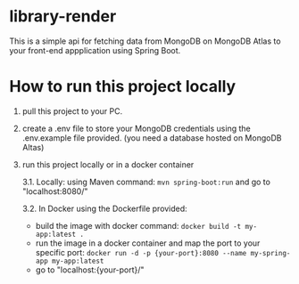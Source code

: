 # library-render
This is a simple api for fetching data from MongoDB on MongoDB Atlas to your front-end appplication using Spring Boot.

# How to run this project locally
1. pull this project to your PC.
2. create a .env file to store your MongoDB credentials using the .env.example file provided. (you need a database hosted on MongoDB Altas)
3. run this project locally or in a docker container
   
   3.1.   Locally: using Maven command: ```mvn spring-boot:run``` and go to "localhost:8080/"
   
   3.2.   In Docker using the Dockerfile provided:
     * build the image with docker command: ```docker build -t my-app:latest .```
     * run the image in a docker container and map the port to your specific port: ```docker run -d -p {your-port}:8080 --name my-spring-app my-app:latest```
     * go to "localhost:{your-port}/"
